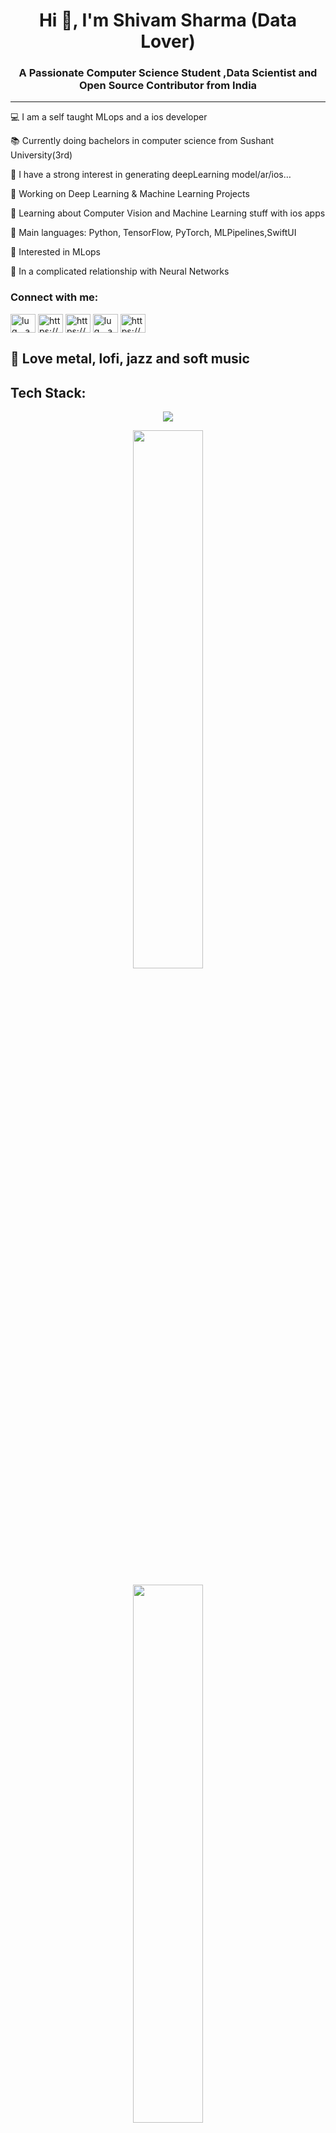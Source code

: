 
<h1 align="center">Hi 👋, I'm Shivam Sharma (Data Lover)</h1>
<h3 align="center">A Passionate Computer Science Student ,Data Scientist and Open Source Contributor from India</h3>

---------------------------------------------------------------------------------------------------------------------------------------


💻 I am a self taught MLops and a ios developer

📚 Currently doing bachelors in computer science from Sushant University(3rd)

📝 I have a strong interest in generating deepLearning model/ar/ios…

🔭 Working on Deep Learning & Machine Learning Projects

🌱 Learning about Computer Vision and Machine Learning stuff with ios apps

🌟 Main languages: Python, TensorFlow, PyTorch, MLPipelines,SwiftUI

🚩 Interested in MLops

💖 In a complicated relationship with Neural Networks


<h3 align="left">Connect with me:</h3>
<p align="left">
<a href="https://twitter.com/Lucifer96670" target="blank"><img align="center" src="https://raw.githubusercontent.com/rahuldkjain/github-profile-readme-generator/master/src/images/icons/Social/twitter.svg" alt="lug__aman" height="30" width="40" /></a>
<a href="https://www.linkedin.com/in/shivam-sharma-80a588217/" target="blank"><img align="center" src="https://raw.githubusercontent.com/rahuldkjain/github-profile-readme-generator/master/src/images/icons/Social/linked-in-alt.svg" alt="https://www.linkedin.com/in/aman-kumar-5bb609228/" height="30" width="40" /></a>
<a href="https://www.kaggle.com/drizersharma" target="blank"><img align="center" src="https://raw.githubusercontent.com/rahuldkjain/github-profile-readme-generator/master/src/images/icons/Social/kaggle.svg" alt="https://www.kaggle.com/amankumar2002" height="30" width="40" /></a>
<a href="https://www.instagram.com/_.s_hivam_/" target="blank"><img align="center" src="https://raw.githubusercontent.com/rahuldkjain/github-profile-readme-generator/master/src/images/icons/Social/instagram.svg" alt="lug__aman" height="30" width="40" /></a>
<a href="https://drizershivam.hashnode.dev/" target="blank"><img align="center" src="https://raw.githubusercontent.com/rahuldkjain/github-profile-readme-generator/master/src/images/icons/Social/hashnode.svg" alt="https://hashnode.com/@aman0009" height="30" width="40" /></a>
</p>

🎵 Love metal, lofi, jazz and soft music
---------------------------------------------------------------------------------------------------------------------------------------
<h2>Tech Stack:</h2>
<p align="center">
  <a href="https://skillicons.dev">
    <img src="https://skillicons.dev/icons?i=linux,py,swift,tensorflow,git,kubernetes,gcp,androidstudio" />
  </a>
</p>


<p align="center">
<img align="center" width="47%" src="https://github-readme-stats.vercel.app/api?username=Drizer909&show_icons=true&theme=radical"/>
 </p>
<p align="center">
<img align="center" width="47%" src="https://github-readme-streak-stats.herokuapp.com/?user=Drizer909">
 </p>
 
<p align="center">
<img align="center" src="https://github-readme-stats.vercel.app/api/top-langs/?username=Drizer909&layout=compact">
</p>

<img align="left" width="12%" src="https://img.shields.io/badge/TensorFlow-FF6F00?style=for-the-badge&logo=tensorflow&logoColor=white">
